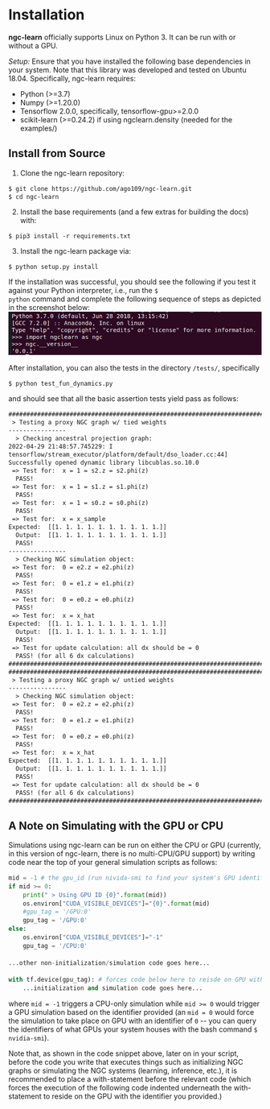 # Installation

**ngc-learn** officially supports Linux on Python 3. It can be run with or
without a GPU.

<i>Setup:</i> Ensure that you have installed the following base dependencies in
your system. Note that this library was developed and tested on Ubuntu 18.04.
Specifically, ngc-learn requires:
* Python (>=3.7)
* Numpy (>=1.20.0)
* Tensorflow 2.0.0, specifically, tensorflow-gpu>=2.0.0
* scikit-learn (>=0.24.2) if using ngclearn.density (needed for the examples/)


## Install from Source

1. Clone the ngc-learn repository:
```console
$ git clone https://github.com/ago109/ngc-learn.git
$ cd ngc-learn
```

2. Install the base requirements (and a few extras for building the docs) with:
```console
$ pip3 install -r requirements.txt
```

3. Install the ngc-learn package via:
```console
$ python setup.py install
```

If the installation was successful, you should see the following if you test
it against your Python interpreter, i.e., run the <code>$ python</code> command
and complete the following sequence of steps as depicted in the screenshot below:<br>
<img src="images/test_ngclearn_install.png" width="512">

After installation, you can also the tests in the directory `/tests/`, specifically
```console
$ python test_fun_dynamics.py
```
and should see that all the basic assertion tests yield pass as follows:

```console
#######################################################################
 > Testing a proxy NGC graph w/ tied weights
----------------
  > Checking ancestral projection graph:
2022-04-29 21:48:57.745229: I tensorflow/stream_executor/platform/default/dso_loader.cc:44] Successfully opened dynamic library libcublas.so.10.0
 => Test for:  x = 1 = s2.z = s2.phi(z)
  PASS!
 => Test for:  x = 1 = s1.z = s1.phi(z)
  PASS!
 => Test for:  x = 1 = s0.z = s0.phi(z)
  PASS!
 => Test for:  x = x_sample
Expected:  [[1. 1. 1. 1. 1. 1. 1. 1. 1. 1.]]
  Output:  [[1. 1. 1. 1. 1. 1. 1. 1. 1. 1.]]
  PASS!
----------------
  > Checking NGC simulation object:
 => Test for:  0 = e2.z = e2.phi(z)
  PASS!
 => Test for:  0 = e1.z = e1.phi(z)
  PASS!
 => Test for:  0 = e0.z = e0.phi(z)
  PASS!
 => Test for:  x = x_hat
Expected:  [[1. 1. 1. 1. 1. 1. 1. 1. 1. 1.]]
  Output:  [[1. 1. 1. 1. 1. 1. 1. 1. 1. 1.]]
  PASS!
 => Test for update calculation: all dx should be = 0
  PASS! (for all 6 dx calculations)
#######################################################################
#######################################################################
 > Testing a proxy NGC graph w/ untied weights
----------------
  > Checking NGC simulation object:
 => Test for:  0 = e2.z = e2.phi(z)
  PASS!
 => Test for:  0 = e1.z = e1.phi(z)
  PASS!
 => Test for:  0 = e0.z = e0.phi(z)
  PASS!
 => Test for:  x = x_hat
Expected:  [[1. 1. 1. 1. 1. 1. 1. 1. 1. 1.]]
  Output:  [[1. 1. 1. 1. 1. 1. 1. 1. 1. 1.]]
  PASS!
 => Test for update calculation: all dx should be = 0
  PASS! (for all 6 dx calculations)
#######################################################################
```


## A Note on Simulating with the GPU or CPU

Simulations using ngc-learn can be run on either the CPU or GPU (currently, in this
version of ngc-learn, there is no multi-CPU/GPU support) by writing code near
the top of your general simulation scripts as follows:

```python
mid = -1 # the gpu_id (run nivida-smi to find your system's GPU identifiers)
if mid >= 0:
    print(" > Using GPU ID {0}".format(mid))
    os.environ["CUDA_VISIBLE_DEVICES"]="{0}".format(mid)
    #gpu_tag = '/GPU:0'
    gpu_tag = '/GPU:0'
else:
    os.environ["CUDA_VISIBLE_DEVICES"]="-1"
    gpu_tag = '/CPU:0'

...other non-initialization/simulation code goes here...

with tf.device(gpu_tag): # forces code below here to reisde on GPU with identifer "mid"
    ...initialization and simulation code goes here...

```

where `mid = -1` triggers a CPU-only simulation while `mid >= 0` would trigger
a GPU simulation based on the identifier provided (an `mid = 0` would force the
simulation to take place on GPU with an identifier of `0` -- you can query the
identifiers of what GPUs your system houses with the bash command `$ nvidia-smi`).

Note that, as shown in the code snippet above, later on in your script, before the
code you write that executes things such as
initializing NGC graphs or simulating the NGC systems (learning, inference, etc.),
it is recommended to place a with-statement before the relevant code (which
forces the execution of the following code indented underneath the with-statement
to reside on the GPU with the identifier you provided.)
